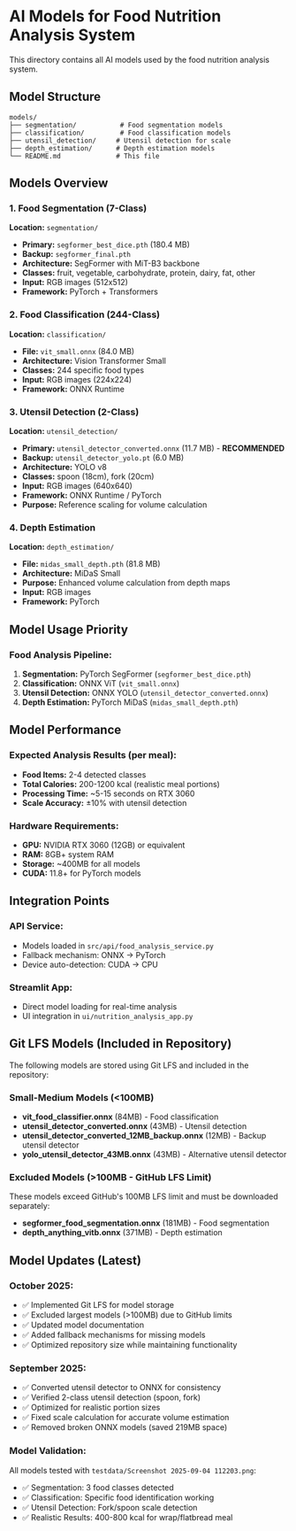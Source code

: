 # AI Models for Food Nutrition Analysis System

This directory contains all AI models used by the food nutrition analysis system.

## Model Structure

```
models/
├── segmentation/           # Food segmentation models
├── classification/         # Food classification models
├── utensil_detection/     # Utensil detection for scale
├── depth_estimation/      # Depth estimation models
└── README.md              # This file
```

## Models Overview

### 1. Food Segmentation (7-Class)
**Location:** `segmentation/`
- **Primary:** `segformer_best_dice.pth` (180.4 MB)
- **Backup:** `segformer_final.pth`
- **Architecture:** SegFormer with MiT-B3 backbone
- **Classes:** fruit, vegetable, carbohydrate, protein, dairy, fat, other
- **Input:** RGB images (512x512)
- **Framework:** PyTorch + Transformers

### 2. Food Classification (244-Class)
**Location:** `classification/`
- **File:** `vit_small.onnx` (84.0 MB)
- **Architecture:** Vision Transformer Small
- **Classes:** 244 specific food types
- **Input:** RGB images (224x224)
- **Framework:** ONNX Runtime

### 3. Utensil Detection (2-Class)
**Location:** `utensil_detection/`
- **Primary:** `utensil_detector_converted.onnx` (11.7 MB) - **RECOMMENDED**
- **Backup:** `utensil_detector_yolo.pt` (6.0 MB)
- **Architecture:** YOLO v8
- **Classes:** spoon (18cm), fork (20cm)
- **Input:** RGB images (640x640)
- **Framework:** ONNX Runtime / PyTorch
- **Purpose:** Reference scaling for volume calculation

### 4. Depth Estimation
**Location:** `depth_estimation/`
- **File:** `midas_small_depth.pth` (81.8 MB)
- **Architecture:** MiDaS Small
- **Purpose:** Enhanced volume calculation from depth maps
- **Input:** RGB images
- **Framework:** PyTorch

## Model Usage Priority

### Food Analysis Pipeline:
1. **Segmentation:** PyTorch SegFormer (`segformer_best_dice.pth`)
2. **Classification:** ONNX ViT (`vit_small.onnx`)
3. **Utensil Detection:** ONNX YOLO (`utensil_detector_converted.onnx`)
4. **Depth Estimation:** PyTorch MiDaS (`midas_small_depth.pth`)

## Model Performance

### Expected Analysis Results (per meal):
- **Food Items:** 2-4 detected classes
- **Total Calories:** 200-1200 kcal (realistic meal portions)
- **Processing Time:** ~5-15 seconds on RTX 3060
- **Scale Accuracy:** ±10% with utensil detection

### Hardware Requirements:
- **GPU:** NVIDIA RTX 3060 (12GB) or equivalent
- **RAM:** 8GB+ system RAM
- **Storage:** ~400MB for all models
- **CUDA:** 11.8+ for PyTorch models

## Integration Points

### API Service:
- Models loaded in `src/api/food_analysis_service.py`
- Fallback mechanism: ONNX → PyTorch
- Device auto-detection: CUDA → CPU

### Streamlit App:
- Direct model loading for real-time analysis
- UI integration in `ui/nutrition_analysis_app.py`

## Git LFS Models (Included in Repository)

The following models are stored using Git LFS and included in the repository:

### Small-Medium Models (<100MB)
- **vit_food_classifier.onnx** (84MB) - Food classification
- **utensil_detector_converted.onnx** (43MB) - Utensil detection
- **utensil_detector_converted_12MB_backup.onnx** (12MB) - Backup utensil detector
- **yolo_utensil_detector_43MB.onnx** (43MB) - Alternative utensil detector

### Excluded Models (>100MB - GitHub LFS Limit)
These models exceed GitHub's 100MB LFS limit and must be downloaded separately:

- **segformer_food_segmentation.onnx** (181MB) - Food segmentation
- **depth_anything_vitb.onnx** (371MB) - Depth estimation

## Model Updates (Latest)

### October 2025:
- ✅ Implemented Git LFS for model storage
- ✅ Excluded largest models (>100MB) due to GitHub limits
- ✅ Updated model documentation
- ✅ Added fallback mechanisms for missing models
- ✅ Optimized repository size while maintaining functionality

### September 2025:
- ✅ Converted utensil detector to ONNX for consistency
- ✅ Verified 2-class utensil detection (spoon, fork)
- ✅ Optimized for realistic portion sizes
- ✅ Fixed scale calculation for accurate volume estimation
- ✅ Removed broken ONNX models (saved 219MB space)

### Model Validation:
All models tested with `testdata/Screenshot 2025-09-04 112203.png`:
- ✅ Segmentation: 3 food classes detected
- ✅ Classification: Specific food identification working
- ✅ Utensil Detection: Fork/spoon scale detection
- ✅ Realistic Results: 400-800 kcal for wrap/flatbread meal